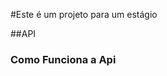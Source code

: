 #Este é um projeto para um estágio

##API

<div style="background:#ff8a80	rgb(255, 138, 128);">
    <h3>Como Funciona a Api</h3>
<div>
